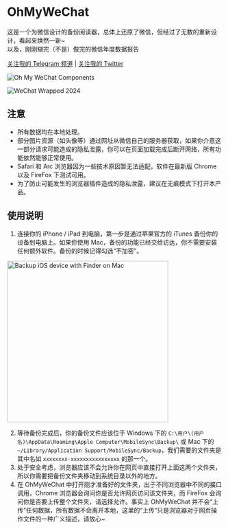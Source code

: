 # OhMyWeChat

这是一个为微信设计的备份阅读器，总体上还原了微信，但经过了无数的重新设计，看起来焕然一新~  
以及，刚刚糊完（不是）做完的微信年度数据报告

[关注我的 Telegram 频道](https://t.me/chclt_hi) | [关注我的 Twitter](https://twitter.com/realChclt)

![Oh My WeChat Components](https://github.com/user-attachments/assets/e46e4db9-5cd3-4a5a-952e-320044b8630e)

![WeChat Wrapped 2024](https://github.com/user-attachments/assets/191963f6-e3f7-48e4-85c4-25c723451b8d)


## 注意

- 所有数据均在本地处理。
- 部分图片资源（如头像等）通过网址从微信自己的服务器获取，如果你介意这一部分请求可能造成的隐私泄露，你可以在页面加载完成后断开网络，所有功能依然能够正常使用。
- Safari 和 Arc 浏览器因为一些技术原因暂无法适配，软件在最新版 Chrome 以及 FireFox 下测试可用。
- 为了防止可能发生的浏览器插件造成的隐私泄露，建议在无痕模式下打开本产品。

## 使用说明

1. 连接你的 iPhone / iPad 到电脑，第一步是通过苹果官方的 iTunes 备份你的设备到电脑上。如果你使用 Mac，备份的功能已经交给访达，你不需要安装任何额外软件。备份的时候记得勾选“不加密”。  
<img width="376" alt="Backup iOS device with Finder on Mac" src="https://github.com/user-attachments/assets/6ea81d05-3cdc-4752-9f16-c4b1caa87379" />

2. 等待备份完成后，你的备份文件应该位于 Windows 下的 `C:\用户\(用户名)\AppData\Roaming\Apple Computer\MobileSync\Backup\` 或 Mac 下的 `~/Library/Application Support/MobileSync/Backup`，我们需要的文件夹是其中名如 `xxxxxxxx-xxxxxxxxxxxxxxxx` 的那一个。
3. 处于安全考虑，浏览器应该不会允许你在网页中直接打开上面这两个文件夹，所以你需要把备份文件夹移动到系统目录以外的地方。
4. 在 OhMyWeChat 中打开刚才准备好的文件夹，出于不同浏览器中不同的接口调用，Chrome 浏览器会询问你是否允许网页访问该文件夹，而 FireFox 会询问你是否要上传整个文件夹，请选择允许。事实上 OhMyWeChat 并不会“上传”任何数据，所有数据不会离开本地，这里的“上传”只是浏览器对于网页操作文件的一种广义描述，请放心~
